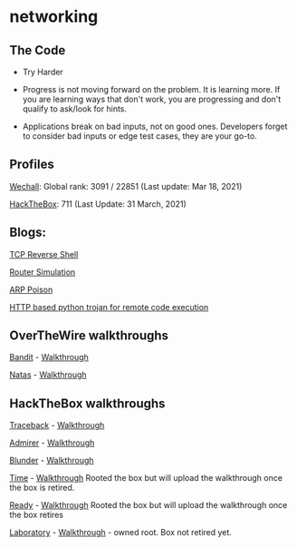 # networking

## The Code

- Try Harder 

- Progress is not moving forward on the problem. It is learning more. If you are learning ways that don't work, you are progressing and don't qualify to ask/look for hints. 

- Applications break on bad inputs, not on good ones. Developers forget to consider bad inputs or edge test cases, they are your go-to.

## Profiles

[Wechall](https://www.wechall.net/profile/ellessar): Global rank: 3091 / 22851 (Last update: Mar 18, 2021)

[HackTheBox](https://www.hackthebox.eu/home/users/profile/362918): 711 (Last Update: 31 March, 2021)

## Blogs:

[TCP Reverse Shell](https://medium.com/@neelam.nimish/python-tcp-reverse-shell-compromising-a-kali-machine-using-a-mac-6449b8684836)

[Router Simulation](https://medium.com/swlh/creating-a-simple-router-simulation-using-python-and-sockets-d6017b441c09)

[ARP Poison](https://medium.com/@neelam.nimish/sniffing-a-system-from-outside-a-network-tcp-reverse-shell-arp-poisoning-using-scapy-77a57b545cf6)

[HTTP based python trojan for remote code execution](https://medium.com/bugbountywriteup/python-http-based-trojan-for-remote-system-forensics-and-privilege-transfer-ae128891b4de?source=activity---post_recommended_rollup)

## OverTheWire walkthroughs

[Bandit](https://overthewire.org/wargames/bandit/) - [Walkthrough](https://github.com/NimishMishra/networking/tree/master/over_the_wire_challenges/bandit)

[Natas](https://overthewire.org/wargames/natas/) - [Walkthrough](https://github.com/NimishMishra/networking/tree/master/over_the_wire_challenges/natas)

## HackTheBox walkthroughs

[Traceback](https://www.hackthebox.eu/home/machines/profile/233)   -   [Walkthrough](https://github.com/NimishMishra/networking/tree/master/hackthebox/traceback)

[Admirer](https://www.hackthebox.eu/home/machines/profile/248) -   [Walkthrough](https://github.com/NimishMishra/networking/tree/master/hackthebox/admirer)

[Blunder](https://www.hackthebox.eu/home/machines/profile/254) - [Walkthrough](https://github.com/NimishMishra/networking/tree/master/hackthebox/blunder)

[Time](https://www.hackthebox.eu/home/machines/profile/286) - [Walkthrough](https://www.hackthebox.eu/home/machines/profile/286) Rooted the box but will upload the walkthrough once the box is retired.

[Ready](https://www.hackthebox.eu/home/machines/profile/304) - [Walkthrough](https://www.hackthebox.eu/home/machines/profile/304) Rooted the box but will upload the walkthrough once the box retires

[Laboratory](https://app.hackthebox.eu/machines/Laboratory) - [Walkthrough](https://app.hackthebox.eu/machines/Laboratory) - owned root. Box not retired yet.
